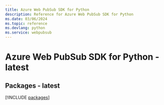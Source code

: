 ```yaml
---
title: Azure Web PubSub SDK for Python
description: Reference for Azure Web PubSub SDK for Python
ms.date: 03/06/2024
ms.topic: reference
ms.devlang: python
ms.service: webpubsub
---
```

# Azure Web PubSub SDK for Python - latest
## Packages - latest
[!INCLUDE [packages](web-pubsub-index.md)]